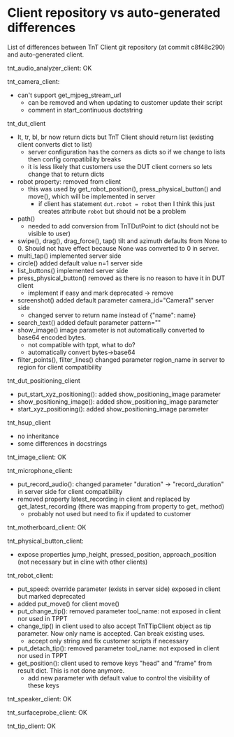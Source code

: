 # Client repository vs auto-generated differences

List of differences between TnT Client git repository (at commit c8f48c290) and auto-generated client.

tnt_audio_analyzer_client: OK

tnt_camera_client:
- can't support get_mjpeg_stream_url
    - can be removed and when updating to customer update their script
    - comment in start_continuous doctstring

tnt_dut_client
- lt, tr, bl, br now return dicts but TnT Client should return list (existing client converts dict to list)
    - server configuration has the corners as dicts so if we change to lists then config compatibility breaks
    - it is less likely that customers use the DUT client corners so lets change that to return dicts
- robot property: removed from client
  - this was used by get_robot_position(), press_physical_button() and move(), which will be implemented in server
    - if client has statement `dut.robot = robot` then I think this just creates attribute `robot` but should not be a problem
- path()
  - needed to add conversion from TnTDutPoint to dict (should not be visible to user)
- swipe(), drag(), drag_force(), tap() tilt and azimuth defaults from None to 0. Should not have effect because None was converted to 0 in server.
- multi_tap() implemented server side
- circle() added default value n=1 server side
- list_buttons() implemented server side
- press_physical_button() removed as there is no reason to have it in DUT client
    - implement if easy and mark deprecated -> remove
- screenshot() added default parameter camera_id="Camera1" server side
  - changed server to return name instead of {"name": name}
- search_text() added default parameter pattern=""
- show_image() image parameter is not automatically converted to base64 encoded bytes.
  - not compatible with tppt, what to do?
  - automatically convert bytes->base64
- filter_points(), filter_lines() changed parameter region_name in server to region for client compatibility

tnt_dut_positioning_client
- put_start_xyz_positioning(): added show_positioning_image parameter
- show_positioning_image(): added show_positioning_image parameter
- start_xyz_positioning(): added show_positioning_image parameter

tnt_hsup_client
- no inheritance
- some differences in docstrings

tnt_image_client: OK

tnt_microphone_client:
- put_record_audio(): changed parameter "duration" -> "record_duration" in server side for client compatibility
- removed property latest_recording in client and replaced by get_latest_recording (there was mapping from property to get_ method)
    - probably not used but need to fix if updated to customer

tnt_motherboard_client: OK

tnt_physical_button_client:
- expose properties jump_height, pressed_position, approach_position (not necessary but in cline with other clients)

tnt_robot_client:
- put_speed: override parameter (exists in server side) exposed in client but marked deprecated
- added put_move() for client move()
- put_change_tip(): removed parameter tool_name: not exposed in client nor used in TPPT
- change_tip() in client used to also accept TnTTipClient object as tip parameter. Now only name is accepted. Can break existing uses.
    - accept only string and fix customer scripts if necessary
- put_detach_tip(): removed parameter tool_name: not exposed in client nor used in TPPT
- get_position(): client used to remove keys "head" and "frame" from result dict. This is not done anymore.
    - add new parameter with default value to control the visibility of these keys

tnt_speaker_client: OK

tnt_surfaceprobe_client: OK

tnt_tip_client: OK